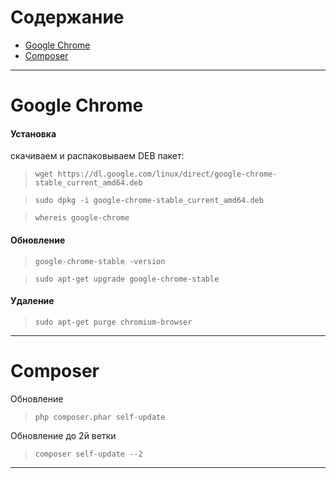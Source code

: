 # Содержание
* [Google Chrome](../main/commands.md#google-chrome)
* [Composer](../main/commands.md#composer)
---
# Google Chrome

#### Установка
скачиваем и распаковываем DEB пакет:
> `wget https://dl.google.com/linux/direct/google-chrome-stable_current_amd64.deb`

> `sudo dpkg -i google-chrome-stable_current_amd64.deb`

> `whereis google-chrome`

#### Обновление 
> `google-chrome-stable -version`

> `sudo apt-get upgrade google-chrome-stable`

#### Удаление
> `sudo apt-get purge chromium-browser`

---
# Composer
Обновление
> `php composer.phar self-update`

Обновление до 2й ветки

> `composer self-update --2`

---
